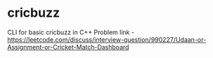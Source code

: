 # cricbuzz
CLI for basic cricbuzz in C++
Problem link - https://leetcode.com/discuss/interview-question/990227/Udaan-or-Assignment-or-Cricket-Match-Dashboard
